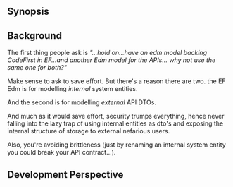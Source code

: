 ﻿## Synopsis ##



## Background ##

The first thing people ask is *"...hold on...have an edm model 
backing CodeFirst in EF...and another Edm model for the APIs...
why not use the same one for both?"*

Make sense to ask to save effort. But there's a reason there are
two. the EF Edm is for modelling *internal* system entities. 

And the second is for modelling *external* API DTOs. 

And much as it would save effort, security trumps everything, 
hence never falling into the lazy trap of using internal entities 
as dto's and exposing the internal structure of storage to external
nefarious users.

Also, you're avoiding brittleness (just by renaming an internal
system entity you could break your API contract...).

## Development Perspective ##


